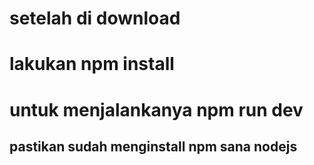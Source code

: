 # setelah di download 
# lakukan npm install
# untuk menjalankanya npm run dev
## pastikan sudah menginstall npm sana nodejs
